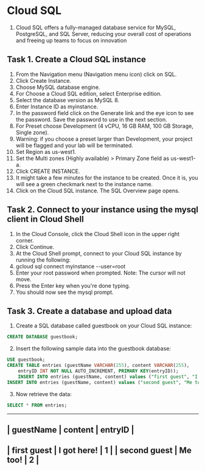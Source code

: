# Cloud SQL
1. Cloud SQL offers a fully-managed database service for MySQL, PostgreSQL, and SQL Server, reducing your overall cost of operations and freeing up teams to focus on innovation

## Task 1. Create a Cloud SQL instance

1. From the Navigation menu (Navigation menu icon) click on SQL.
2. Click Create Instance.
3. Choose MySQL database engine.
4. For Choose a Cloud SQL edition, select Enterprise edition.
5. Select the database version as MySQL 8.
6. Enter Instance ID as myinstance.
7. In the password field click on the Generate link and the eye icon to see the password. Save the password to use in the next section.
8. For Preset choose Development (4 vCPU, 16 GB RAM, 100 GB Storage, Single zone).
9. Warning: if you choose a preset larger than Development, your project will be flagged and your lab will be terminated.
10. Set Region as us-west1.
11. Set the Multi zones (Highly available) > Primary Zone field as us-west1-a.
12. Click CREATE INSTANCE.
13. It might take a few minutes for the instance to be created. Once it is, you will see a green checkmark next to the instance name.
14. Click on the Cloud SQL instance. The SQL Overview page opens.

## Task 2. Connect to your instance using the mysql client in Cloud Shell

1. In the Cloud Console, click the Cloud Shell icon in the upper right corner.
2. Click Continue.
3. At the Cloud Shell prompt, connect to your Cloud SQL instance by running the following:
4. gcloud sql connect myinstance --user=root
5. Enter your root password when prompted. Note: The cursor will not move.
6. Press the Enter key when you're done typing.
7. You should now see the mysql prompt.

## Task 3. Create a database and upload data

1. Create a SQL database called guestbook on your Cloud SQL instance:
``` sql 
CREATE DATABASE guestbook;
```
2. Insert the following sample data into the guestbook database:
``` sql
USE guestbook;
CREATE TABLE entries (guestName VARCHAR(255), content VARCHAR(255),
    entryID INT NOT NULL AUTO_INCREMENT, PRIMARY KEY(entryID));
    INSERT INTO entries (guestName, content) values ("first guest", "I got here!");
INSERT INTO entries (guestName, content) values ("second guest", "Me too!");
```
3. Now retrieve the data:
``` sql
SELECT * FROM entries;
```


------------------------------------------
| guestName    | content           | entryID |
------------------------------------------
| first guest  | I got here!       |       1 |
| second guest | Me too!           |       2 |
------------------------------------------

